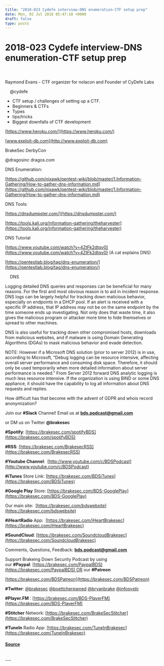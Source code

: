 ```yaml
---
title: "2018-023 Cydefe interview-DNS enumeration-CTF setup prep"
date: Mon, 02 Jul 2018 05:47:10 +0000
draft: false
type: posts
---
```

# 2018-023 Cydefe interview-DNS enumeration-CTF setup prep

<br/>

<br/>
Raymond Evans - CTF organizer for nolacon and Founder of CyDefe Labs

    @cydefe

-   CTF setup / challenges of setting up a CTF.
-   Beginners & CTFs
-   Types
-   tips/tricks
-   Biggest downfalls of CTF development

[https://www.heroku.com/](https://www.heroku.com/)

[www.exploit-db.com](http://www.exploit-db.com)

BrakeSec DerbyCon

@dragosinc dragos.com

DNS Enumeration:

[https://github.com/nixawk/pentest-wiki/blob/master/1.Information-Gathering/How-to-gather-dns-information.md](https://github.com/nixawk/pentest-wiki/blob/master/1.Information-Gathering/How-to-gather-dns-information.md)

DNS Tools:

[https://dnsdumpster.com/](https://dnsdumpster.com/)

[https://tools.kali.org/information-gathering/theharvester](https://tools.kali.org/information-gathering/theharvester)

DNS Tutorial

[https://www.youtube.com/watch?v=4ZtFk2dtqv0](https://www.youtube.com/watch?v=4ZtFk2dtqv0) (A cat explains DNS)

[https://pentestlab.blog/tag/dns-enumeration/](https://pentestlab.blog/tag/dns-enumeration/)

    DNS

Logging detailed DNS queries and responses can be beneficial for many reasons. For the first and most obvious reason is to aid in incident response. DNS logs can be largely helpful for tracking down malicious behavior, especially on endpoints in a DHCP pool. If an alert is received with a specific IP address, that IP address may not be on the same endpoint by the time someone ends up investigating. Not only does that waste time, it also gives the malicious program or attacker more time to hide themselves or spread to other machines.

DNS is also useful for tracking down other compromised hosts, downloads from malicious websites, and if malware is using Domain Generating Algorithms (DGAs) to mask malicious behavior and evade detection.

NOTE: However if a Microsoft DNS solution (prior to server 2012) is in use, according to Microsoft, “Debug logging can be resource intensive, affecting overall server performance and consuming disk space. Therefore, it should only be used temporarily when more detailed information about server performance is needed.” From Server 2012 forward DNS analytic logging is much less resource intensive. If the organization is using BIND or some DNS appliance, it should have the capability to log all information about DNS requests and replies.

How difficult has that become with the advent of GDPR and whois record anonymization?

Join our **#Slack** Channel! Email us at **bds.podcast@gmail.com**

or DM us on Twitter **@brakesec**

**#Spotify**: [https://brakesec.com/spotifyBDS](https://brakesec.com/spotifyBDS)

**#RSS**: [https://brakesec.com/BrakesecRSS](https://brakesec.com/BrakesecRSS)

**#Youtube Channel**:  [http://www.youtube.com/c/BDSPodcast](http://www.youtube.com/c/BDSPodcast)

**#iTunes** Store Link: [https://brakesec.com/BDSiTunes](https://brakesec.com/BDSiTunes)

**#Google Play** Store: [https://brakesec.com/BDS-GooglePlay](https://brakesec.com/BDS-GooglePlay)

Our main site:  [https://brakesec.com/bdswebsite](https://brakesec.com/bdswebsite)

**#iHeartRadio** App:  [https://brakesec.com/iHeartBrakesec](https://brakesec.com/iHeartBrakesec)

**#SoundCloud**: [https://brakesec.com/SoundcloudBrakesec](https://brakesec.com/SoundcloudBrakesec)

Comments, Questions, Feedback: **[bds.podcast@gmail.com](mailto:bds.podcast@gmail.com)**

Support Brakeing Down Security Podcast by using our **#Paypal**: [https://brakesec.com/PaypalBDS](https://brakesec.com/PaypalBDS) OR our **#Patreon**

[https://brakesec.com/BDSPatreon](https://brakesec.com/BDSPatreon)

**#Twitter**: [@brakesec](https://twitter.com/brakesec) [@boettcherpwned](https://twitter.com/boettcherpwned) [@bryanbrake](https://twitter.com/bryanbrake) [@infosystir](https://twitter.com/infosystir)

**#Player.FM** : [https://brakesec.com/BDS-PlayerFM](https://brakesec.com/BDS-PlayerFM)

**#Stitcher** Network: [https://brakesec.com/BrakeSecStitcher](https://brakesec.com/BrakeSecStitcher)

**#TuneIn** Radio App: [https://brakesec.com/TuneInBrakesec](https://brakesec.com/TuneInBrakesec)

#### [Source](http://brakeingsecurity.com/2018-023-cydefe-interview-dns-enumeration-ctf-setup-prep)

<br/>
---
